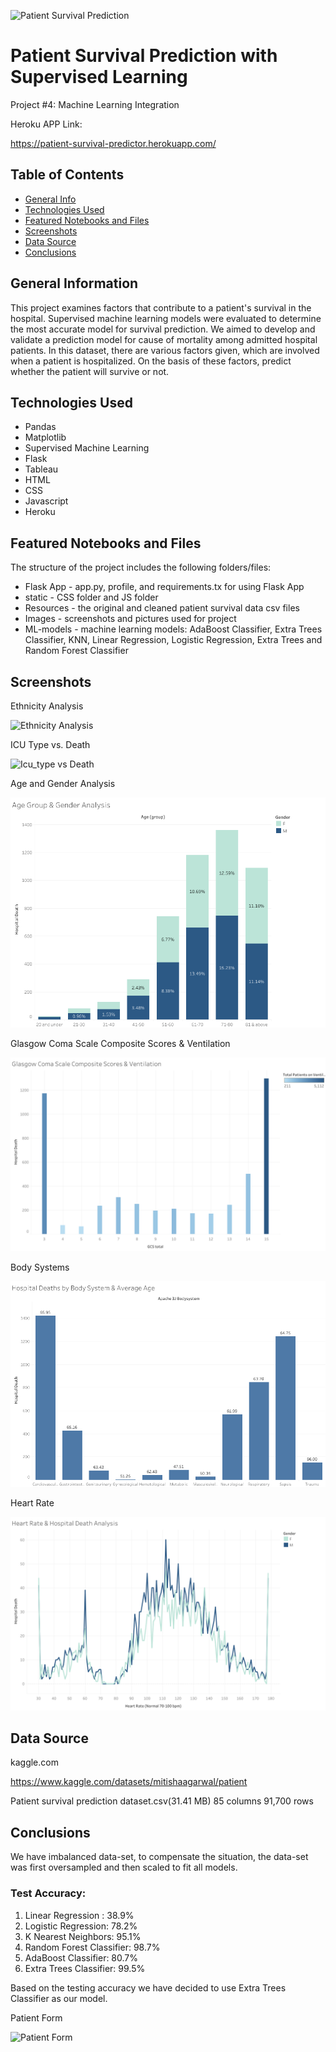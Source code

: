 ![Patient Survival Prediction](https://user-images.githubusercontent.com/93561950/184466067-2264322f-f79a-4b31-91bb-82a368eff39d.jpg)

# Patient Survival Prediction with Supervised Learning

Project #4: Machine Learning Integration 

Heroku APP Link: 

https://patient-survival-predictor.herokuapp.com/



## Table of Contents
* [General Info](#general-information)
* [Technologies Used](#technologies-used)
* [Featured Notebooks and Files](#featured-notebooks-and-files)
* [Screenshots](#screenshots)
* [Data Source](#data-source)
* [Conclusions](#conclusions)


## General Information
This project examines factors that contribute to a patient's survival in the hospital. Supervised machine learning models were evaluated to determine the most accurate model for survival prediction. 
We aimed to develop and validate a prediction model for cause of mortality among admitted hospital patients. In this dataset, there are various factors given, which are involved when a patient is hospitalized. 
On the basis of these factors, predict whether the patient will survive or not.


## Technologies Used
- Pandas
- Matplotlib
- Supervised Machine Learning
- Flask
- Tableau
- HTML
- CSS
- Javascript
- Heroku
 
 ## Featured Notebooks and Files


The structure of the project includes the following folders/files: 

* Flask App - app.py, profile, and requirements.tx for using Flask App
* static - CSS folder and JS folder 
* Resources - the original and cleaned patient survival data csv files
* Images - screenshots and pictures used for project 
* ML-models - machine learning models: AdaBoost Classifier, Extra Trees Classifier, KNN, Linear Regression, Logistic Regression, Extra Trees
                and Random Forest Classifier


 
## Screenshots

Ethnicity Analysis

![Ethnicity Analysis](https://user-images.githubusercontent.com/93561950/184452328-0fd2fe15-da04-4342-b99a-87421401b670.png)

ICU Type vs. Death

![Icu_type vs  Death](https://user-images.githubusercontent.com/93561950/184452548-fd0c911c-9fd2-493c-b328-b68b5afb9aed.png)

Age and Gender Analysis

![Age and Gender](Images/Age%20and%20Gender.png)

Glasgow Coma Scale Composite Scores & Ventilation

![GCS&Vents](Images/GCS%20%26%20Vents.png)

Body Systems

![Body Systems](Images/Body%20Systems.png)

Heart Rate

![Heart Rate](Images/Heart%20Rate.png)






## Data Source

kaggle.com

https://www.kaggle.com/datasets/mitishaagarwal/patient


Patient survival prediction dataset.csv(31.41 MB)
85 columns
91,700 rows


## Conclusions 

We have imbalanced data-set, to compensate the situation, the data-set was first oversampled and then scaled to fit all models.

### Test Accuracy: 

 1. Linear Regression : 38.9% 
 2. Logistic Regression: 78.2%
 3. K Nearest Neighbors: 95.1%
 4. Random Forest Classifier: 98.7%
 5. AdaBoost Classifier: 80.7%
 6. Extra Trees Classifier: 99.5%


Based on the testing accuracy we have decided to use Extra Trees Classifier as our model. 

Patient Form

![Patient Form](https://user-images.githubusercontent.com/100645924/185009028-c792827a-e103-4c7c-92a0-2941f1d2e337.png)
